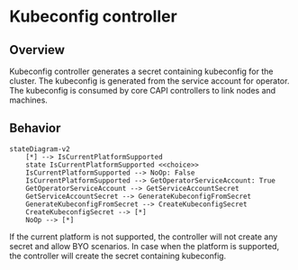 # Kubeconfig controller

## Overview

Kubeconfig controller generates a secret containing kubeconfig for the cluster. The kubeconfig is generated from the service account for operator. The kubeconfig is consumed by core CAPI controllers to link nodes and machines.

## Behavior

```mermaid
stateDiagram-v2
    [*] --> IsCurrentPlatformSupported
    state IsCurrentPlatformSupported <<choice>>
    IsCurrentPlatformSupported --> NoOp: False
    IsCurrentPlatformSupported --> GetOperatorServiceAccount: True
    GetOperatorServiceAccount --> GetServiceAccountSecret
    GetServiceAccountSecret --> GenerateKubeconfigFromSecret
    GenerateKubeconfigFromSecret --> CreateKubeconfigSecret
    CreateKubeconfigSecret --> [*]
    NoOp --> [*]
```

If the current platform is not supported, the controller will not create any secret and allow BYO scenarios. In case when the platform is supported, the controller will create the secret containing kubeconfig.
